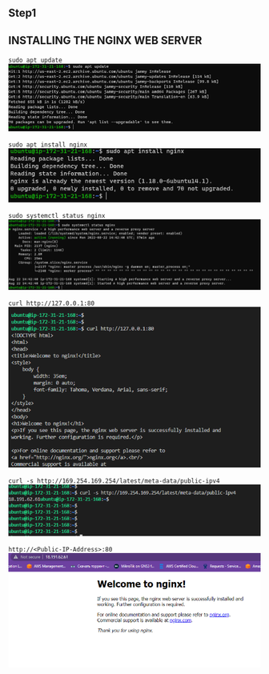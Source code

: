 ## Step1 

## INSTALLING THE NGINX WEB SERVER

`sudo apt update`
![apt update](./images/apt-update.PNG)

`sudo apt install nginx`
![Install nginx](./images/nginx-install.PNG)

`sudo systemctl status nginx`
![nginx status](./images/ngnix-status.PNG)

`curl http://127.0.0.1:80`
![curl nginx ](./images/curl-confirm.PNG)

`curl -s http://169.254.169.254/latest/meta-data/public-ipv4`
![server ip ](./images/server-ip.PNG)

`http://<Public-IP-Address>:80`
![nginx page ](./images/nginx-page.PNG)








